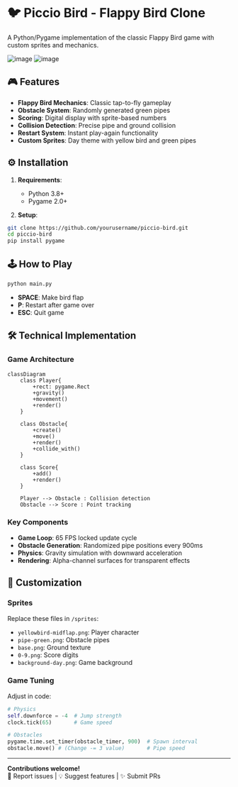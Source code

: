 # 🐦 Piccio Bird - Flappy Bird Clone
A Python/Pygame implementation of the classic Flappy Bird game with custom sprites and mechanics.

![image](https://github.com/user-attachments/assets/5f56e782-76a2-4630-9057-308aa3d61382)
![image](https://github.com/user-attachments/assets/b72437cf-7556-4333-9896-db5ac4306af4)



## 🎮 Features
- **Flappy Bird Mechanics**: Classic tap-to-fly gameplay
- **Obstacle System**: Randomly generated green pipes
- **Scoring**: Digital display with sprite-based numbers
- **Collision Detection**: Precise pipe and ground collision
- **Restart System**: Instant play-again functionality
- **Custom Sprites**: Day theme with yellow bird and green pipes

## ⚙️ Installation
1. **Requirements**:
   - Python 3.8+
   - Pygame 2.0+

2. **Setup**:
```bash
git clone https://github.com/yourusername/piccio-bird.git
cd piccio-bird
pip install pygame
```

## 🕹️ How to Play
```bash
python main.py
```
- **SPACE**: Make bird flap
- **P**: Restart after game over
- **ESC**: Quit game

## 🛠️ Technical Implementation
### Game Architecture
```mermaid
classDiagram
    class Player{
        +rect: pygame.Rect
        +gravity()
        +movement()
        +render()
    }
    
    class Obstacle{
        +create()
        +move()
        +render()
        +collide_with()
    }
    
    class Score{
        +add()
        +render()
    }
    
    Player --> Obstacle : Collision detection
    Obstacle --> Score : Point tracking
```

### Key Components
- **Game Loop**: 65 FPS locked update cycle
- **Obstacle Generation**: Randomized pipe positions every 900ms
- **Physics**: Gravity simulation with downward acceleration
- **Rendering**: Alpha-channel surfaces for transparent effects

## 🎨 Customization
### Sprites
Replace these files in `/sprites`:
- `yellowbird-midflap.png`: Player character
- `pipe-green.png`: Obstacle pipes
- `base.png`: Ground texture
- `0-9.png`: Score digits
- `background-day.png`: Game background

### Game Tuning
Adjust in code:
```python
# Physics
self.downforce = -4  # Jump strength
clock.tick(65)       # Game speed

# Obstacles
pygame.time.set_timer(obstacle_timer, 900)  # Spawn interval
obstacle.move() # (Change -= 3 value)       # Pipe speed
```
---
**Contributions welcome!**  
🐛 Report issues | 💡 Suggest features | ✨ Submit PRs
